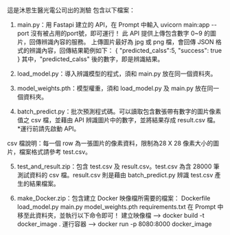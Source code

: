 這是沐恩生醫光電公司出的測驗
包含以下檔案：
1. main.py：用 Fastapi 建立的 API，在 Prompt 中輸入 uvicorn main:app --port 沒有被占用的port號，即可運行！
此 API 提供上傳包含數字 0~9 的圖片，回傳辨識內容的服務。
上傳圖片最好為 jpg 或 png 檔，會回傳 JSON 格式的辨識內容，回傳結果範例如下：
{
	"predicted_calss":5,
	"success": true
}
其中，"predicted_calss" 後的數字，即是辨識結果。

2. load_model.py：導入辨識模型的程式，須和 main.py 放在同一個資料夾。

3. model_weights.pth：模型權重，須和 load_model.py 及 main.py 放在同一個資料夾。

4. batch_predict.py：批次預測程式碼。可以讀取包含數張帶有數字的圖片像素值之 csv 檔，並藉由 API 辨識圖片中的數字，並將結果存成 result.csv 檔。
*運行前請先啟動 API。

csv 檔說明：每一個 row 為一張圖片的像素資料，限制為28 X 28 像素大小的圖片，檔案格式請參考 test.csv。

5. test_and_result.zip：包含 test.csv 及 result.csv。test.csv 為含 28000 筆測試資料的 csv 檔。result.csv 則是藉由 batch_predict.py 辨識 test.csv 產生的結果檔案。

6. make_Docker.zip：包含建立 Docker 映像檔所需要的檔案：
	Dockerfile
	load_model.py
	main.py
	model_weights.pth
	requirements.txt
在 Prompt 中移至此資料夾，並執行以下命令即可！
建立映像檔 --> docker build -t docker_image .
運行容器 --> docker run -p 8080:8000 docker_image

